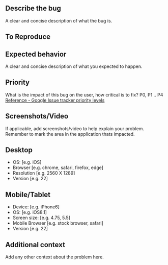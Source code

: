 ## Describe the bug

A clear and concise description of what the bug is.

## To Reproduce

## Expected behavior

A clear and concise description of what you expected to happen.

## Priority

What is the impact of this bug on the user, how critical is to fix? P0, P1 .. P4
[Reference - Google Issue tracker priority levels](https://developers.google.com/issue-tracker/concepts/issues#priority)

## Screenshots/Video

If applicable, add screenshots/video to help explain your problem.
Remember to mark the area in the application thats impacted.

## Desktop

- OS: [e.g. iOS]
- Browser [e.g. chrome, safari, firefox, edge]
- Resolution [e.g. 2560 X 1289]
- Version [e.g. 22]

## Mobile/Tablet

- Device: [e.g. iPhone6]
- OS: [e.g. iOS8.1]
- Screen size: [e.g. 4.75, 5.5]
- Mobile Browser [e.g. stock browser, safari]
- Version [e.g. 22]

## Additional context

Add any other context about the problem here.
